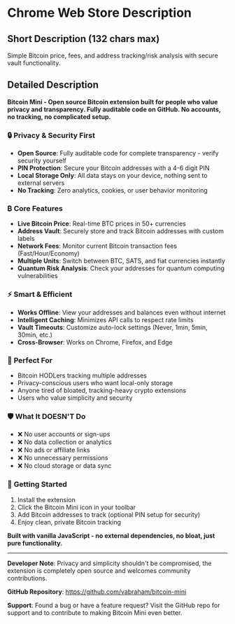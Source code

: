 # Chrome Web Store Description

## Short Description (132 chars max)
Simple Bitcoin price, fees, and address tracking/risk analysis with secure vault functionality.

## Detailed Description

**Bitcoin Mini - Open source Bitcoin extension built for people who value privacy and transparency. Fully auditable code on GitHub. No accounts, no tracking, no complicated setup.**

### 🔒 **Privacy & Security First**
- **Open Source**: Fully auditable code for complete transparency - verify security yourself
- **PIN Protection**: Secure your Bitcoin addresses with a 4-6 digit PIN
- **Local Storage Only**: All data stays on your device, nothing sent to external servers
- **No Tracking**: Zero analytics, cookies, or user behavior monitoring

### ₿ **Core Features**
- **Live Bitcoin Price**: Real-time BTC prices in 50+ currencies
- **Address Vault**: Securely store and track Bitcoin addresses with custom labels
- **Network Fees**: Monitor current Bitcoin transaction fees (Fast/Hour/Economy)
- **Multiple Units**: Switch between BTC, SATS, and fiat currencies instantly
- **Quantum Risk Analysis**: Check your addresses for quantum computing vulnerabilities

### ⚡ **Smart & Efficient**
- **Works Offline**: View your addresses and balances even without internet
- **Intelligent Caching**: Minimizes API calls to respect rate limits
- **Vault Timeouts**: Customize auto-lock settings (Never, 1min, 5min, 30min, etc.)
- **Cross-Browser**: Works on Chrome, Firefox, and Edge

### 🎯 **Perfect For**
- Bitcoin HODLers tracking multiple addresses
- Privacy-conscious users who want local-only storage
- Anyone tired of bloated, tracking-heavy crypto extensions
- Users who value simplicity and security

### 🛡️ **What It DOESN'T Do**
- ❌ No user accounts or sign-ups
- ❌ No data collection or analytics
- ❌ No ads or affiliate links
- ❌ No unnecessary permissions
- ❌ No cloud storage or data sync

### 🚀 **Getting Started**
1. Install the extension
2. Click the Bitcoin Mini icon in your toolbar
3. Add Bitcoin addresses to track (optional PIN setup for security)
4. Enjoy clean, private Bitcoin tracking

**Built with vanilla JavaScript - no external dependencies, no bloat, just pure functionality.**

---

**Developer Note**: Privacy and simplicity shouldn't be compromised, the extension is completely open source and welcomes community contributions.

**GitHub Repository**: https://github.com/vabraham/bitcoin-mini

**Support**: Found a bug or have a feature request? Visit the GitHub repo for support and to contribute to making Bitcoin Mini even better.